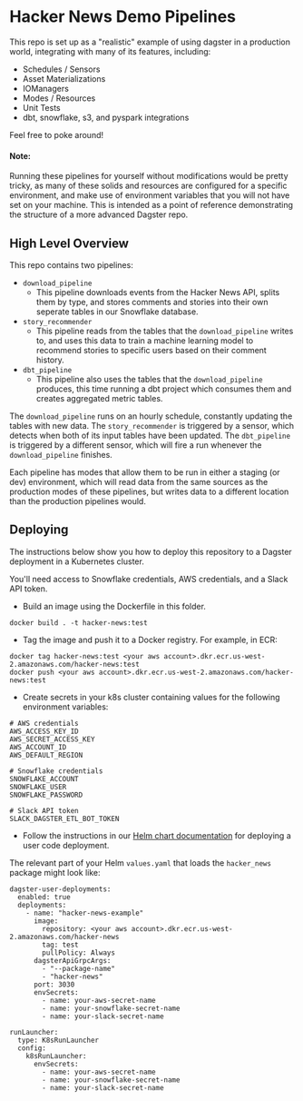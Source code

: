 # Hacker News Demo Pipelines

This repo is set up as a "realistic" example of using dagster in a production world, integrating with
many of its features, including:

- Schedules / Sensors
- Asset Materializations
- IOManagers
- Modes / Resources
- Unit Tests
- dbt, snowflake, s3, and pyspark integrations

Feel free to poke around!

#### Note:

Running these pipelines for yourself without modifications would be pretty tricky, as many of
these solids and resources are configured for a specific environment, and make use of environment
variables that you will not have set on your machine. This is intended as a point of reference
demonstrating the structure of a more advanced Dagster repo.

## High Level Overview

This repo contains two pipelines:

- `download_pipeline`
  - This pipeline downloads events from the Hacker News API, splits them by type, and stores comments
    and stories into their own seperate tables in our Snowflake database.
- `story_recommender`
  - This pipeline reads from the tables that the `download_pipeline` writes to, and uses this data
    to train a machine learning model to recommend stories to specific users based on their comment history.
- `dbt_pipeline`
  - This pipeline also uses the tables that the `download_pipeline` produces, this time running a dbt
    project which consumes them and creates aggregated metric tables.

The `download_pipeline` runs on an hourly schedule, constantly updating the tables with new data.
The `story_recommender` is triggered by a sensor, which detects when both of its input tables have been updated.
The `dbt_pipeline` is triggered by a different sensor, which will fire a run whenever the `download_pipeline` finishes.

Each pipeline has modes that allow them to be run in either a staging (or dev) environment, which will
read data from the same sources as the production modes of these pipelines, but writes data to a different
location than the production pipelines would.

## Deploying

The instructions below show you how to deploy this repository to a Dagster deployment in a Kubernetes cluster.

You'll need access to Snowflake credentials, AWS credentials, and a Slack API token.

- Build an image using the Dockerfile in this folder.

```
docker build . -t hacker-news:test
```

- Tag the image and push it to a Docker registry. For example, in ECR:

```
docker tag hacker-news:test <your aws account>.dkr.ecr.us-west-2.amazonaws.com/hacker-news:test
docker push <your aws account>.dkr.ecr.us-west-2.amazonaws.com/hacker-news:test
```

- Create secrets in your k8s cluster containing values for the following environment variables:

```
# AWS credentials
AWS_ACCESS_KEY_ID
AWS_SECRET_ACCESS_KEY
AWS_ACCOUNT_ID
AWS_DEFAULT_REGION

# Snowflake credentials
SNOWFLAKE_ACCOUNT
SNOWFLAKE_USER
SNOWFLAKE_PASSWORD

# Slack API token
SLACK_DAGSTER_ETL_BOT_TOKEN
```

- Follow the instructions in our [Helm chart documentation](https://docs.dagster.io/deployment/guides/kubernetes/deploying-with-helm) for deploying a user code deployment.

The relevant part of your Helm `values.yaml` that loads the `hacker_news` package might look like:

```
dagster-user-deployments:
  enabled: true
  deployments:
    - name: "hacker-news-example"
      image:
        repository: <your aws account>.dkr.ecr.us-west-2.amazonaws.com/hacker-news
        tag: test
        pullPolicy: Always
      dagsterApiGrpcArgs:
        - "--package-name"
        - "hacker-news"
      port: 3030
      envSecrets:
        - name: your-aws-secret-name
        - name: your-snowflake-secret-name
        - name: your-slack-secret-name

runLauncher:
  type: K8sRunLauncher
  config:
    k8sRunLauncher:
      envSecrets:
        - name: your-aws-secret-name
        - name: your-snowflake-secret-name
        - name: your-slack-secret-name
```
